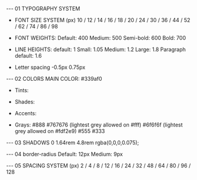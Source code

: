 --- 01 TYPOGRAPHY SYSTEM
- FONT SIZE SYSTEM (px)
10 / 12 / 14 / 16 / 18 / 20 / 24 / 30 / 36 / 44 / 52 / 62 / 74 / 86 / 98

- FONT WEIGHTS:
Default: 400
Medium: 500
Semi-bold: 600
Bold: 700

- LINE HEIGHTS:
default: 1
Small: 1.05
Medium: 1.2
Large: 1.8
Paragraph default: 1.6

- Letter spacing
-0.5px
0.75px

--- 02 COLORS
MAIN COLOR: #339af0

- Tints: 


- Shades:

- Accents:
- Grays:
#888
#767676 (lightest grey allowed on #fff)
#6f6f6f (lightest grey allowed on #fdf2e9)
#555
#333

--- 03 SHADOWS
0 1.64rem 4.8rem rgba(0,0,0,0.075);


--- 04 border-radius
Default: 12px
Medium: 9px

--- 05 SPACING SYSTEM (px)
2 / 4 / 8 / 12 / 16 / 24 / 32 / 48 / 64 / 80 / 96 / 128